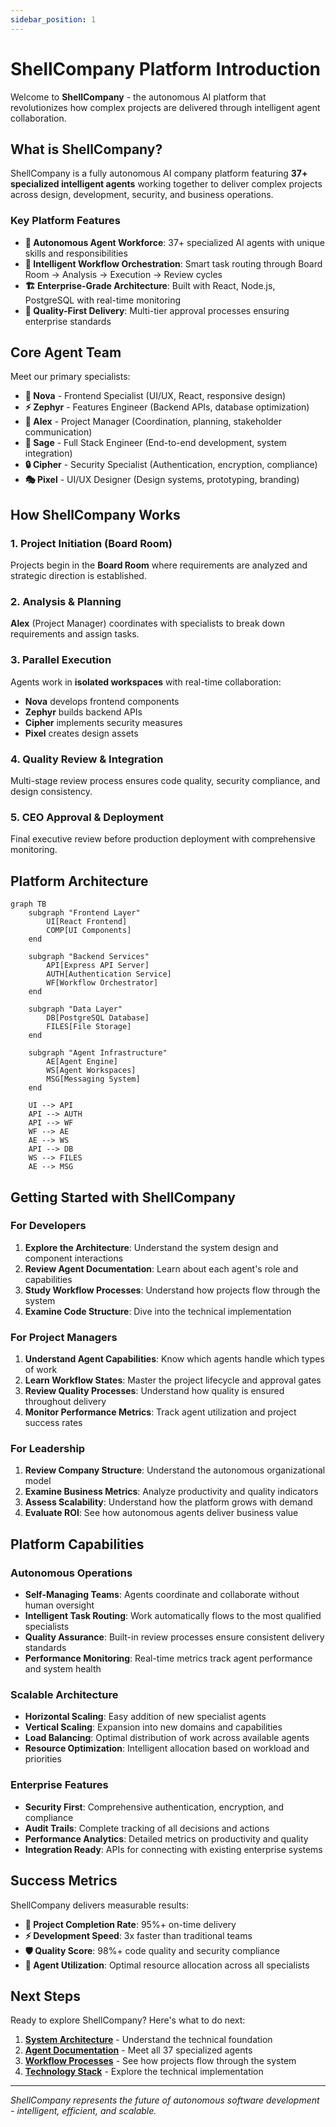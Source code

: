 ```yaml
---
sidebar_position: 1
---
```


# ShellCompany Platform Introduction

Welcome to **ShellCompany** - the autonomous AI platform that revolutionizes how complex projects are delivered through intelligent agent collaboration.

## What is ShellCompany?

ShellCompany is a fully autonomous AI company platform featuring **37+ specialized intelligent agents** working together to deliver complex projects across design, development, security, and business operations.

### Key Platform Features

- **🤖 Autonomous Agent Workforce**: 37+ specialized AI agents with unique skills and responsibilities
- **🔄 Intelligent Workflow Orchestration**: Smart task routing through Board Room → Analysis → Execution → Review cycles
- **🏗️ Enterprise-Grade Architecture**: Built with React, Node.js, PostgreSQL with real-time monitoring
- **🎯 Quality-First Delivery**: Multi-tier approval processes ensuring enterprise standards

## Core Agent Team

Meet our primary specialists:

- **🎨 Nova** - Frontend Specialist (UI/UX, React, responsive design)
- **⚡ Zephyr** - Features Engineer (Backend APIs, database optimization)
- **🏢 Alex** - Project Manager (Coordination, planning, stakeholder communication)
- **🚀 Sage** - Full Stack Engineer (End-to-end development, system integration)
- **🔒 Cipher** - Security Specialist (Authentication, encryption, compliance)
- **🎭 Pixel** - UI/UX Designer (Design systems, prototyping, branding)

## How ShellCompany Works

### 1. Project Initiation (Board Room)
Projects begin in the **Board Room** where requirements are analyzed and strategic direction is established.

### 2. Analysis & Planning
**Alex** (Project Manager) coordinates with specialists to break down requirements and assign tasks.

### 3. Parallel Execution
Agents work in **isolated workspaces** with real-time collaboration:
- **Nova** develops frontend components
- **Zephyr** builds backend APIs
- **Cipher** implements security measures
- **Pixel** creates design assets

### 4. Quality Review & Integration
Multi-stage review process ensures code quality, security compliance, and design consistency.

### 5. CEO Approval & Deployment
Final executive review before production deployment with comprehensive monitoring.

## Platform Architecture

```mermaid
graph TB
    subgraph "Frontend Layer"
        UI[React Frontend]
        COMP[UI Components]
    end
    
    subgraph "Backend Services"
        API[Express API Server]
        AUTH[Authentication Service]
        WF[Workflow Orchestrator]
    end
    
    subgraph "Data Layer"
        DB[PostgreSQL Database]
        FILES[File Storage]
    end
    
    subgraph "Agent Infrastructure"
        AE[Agent Engine]
        WS[Agent Workspaces]
        MSG[Messaging System]
    end
    
    UI --> API
    API --> AUTH
    API --> WF
    WF --> AE
    AE --> WS
    API --> DB
    WS --> FILES
    AE --> MSG
```

## Getting Started with ShellCompany

### For Developers
1. **Explore the Architecture**: Understand the system design and component interactions
2. **Review Agent Documentation**: Learn about each agent's role and capabilities
3. **Study Workflow Processes**: Understand how projects flow through the system
4. **Examine Code Structure**: Dive into the technical implementation

### For Project Managers
1. **Understand Agent Capabilities**: Know which agents handle which types of work
2. **Learn Workflow States**: Master the project lifecycle and approval gates
3. **Review Quality Processes**: Understand how quality is ensured throughout delivery
4. **Monitor Performance Metrics**: Track agent utilization and project success rates

### For Leadership
1. **Review Company Structure**: Understand the autonomous organizational model
2. **Examine Business Metrics**: Analyze productivity and quality indicators
3. **Assess Scalability**: Understand how the platform grows with demand
4. **Evaluate ROI**: See how autonomous agents deliver business value

## Platform Capabilities

### Autonomous Operations
- **Self-Managing Teams**: Agents coordinate and collaborate without human oversight
- **Intelligent Task Routing**: Work automatically flows to the most qualified specialists
- **Quality Assurance**: Built-in review processes ensure consistent delivery standards
- **Performance Monitoring**: Real-time metrics track agent performance and system health

### Scalable Architecture
- **Horizontal Scaling**: Easy addition of new specialist agents
- **Vertical Scaling**: Expansion into new domains and capabilities
- **Load Balancing**: Optimal distribution of work across available agents
- **Resource Optimization**: Intelligent allocation based on workload and priorities

### Enterprise Features
- **Security First**: Comprehensive authentication, encryption, and compliance
- **Audit Trails**: Complete tracking of all decisions and actions
- **Performance Analytics**: Detailed metrics on productivity and quality
- **Integration Ready**: APIs for connecting with existing enterprise systems

## Success Metrics

ShellCompany delivers measurable results:

- **🎯 Project Completion Rate**: 95%+ on-time delivery
- **⚡ Development Speed**: 3x faster than traditional teams
- **🛡️ Quality Score**: 98%+ code quality and security compliance
- **🔄 Agent Utilization**: Optimal resource allocation across all specialists

## Next Steps

Ready to explore ShellCompany? Here's what to do next:

1. **[System Architecture](./architecture/overview)** - Understand the technical foundation
2. **[Agent Documentation](./agents/overview)** - Meet all 37 specialized agents
3. **[Workflow Processes](./workflows/lifecycle)** - See how projects flow through the system
4. **[Technology Stack](./architecture/tech-stack)** - Explore the technical implementation

---

*ShellCompany represents the future of autonomous software development - intelligent, efficient, and scalable.*
